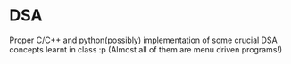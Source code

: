 # DSA
Proper C/C++ and python(possibly) implementation of some crucial DSA concepts learnt in class :p
(Almost all of them are menu driven programs!)
